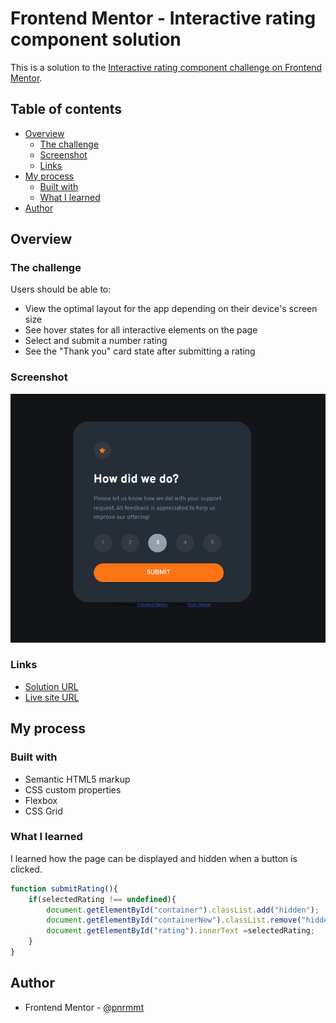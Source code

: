 # Frontend Mentor - Interactive rating component solution

This is a solution to the [Interactive rating component challenge on Frontend Mentor](https://www.frontendmentor.io/challenges/interactive-rating-component-koxpeBUmI).

## Table of contents

- [Overview](#overview)
  - [The challenge](#the-challenge)
  - [Screenshot](#screenshot)
  - [Links](#links)
- [My process](#my-process)
  - [Built with](#built-with)
  - [What I learned](#what-i-learned)
- [Author](#author)


## Overview

### The challenge

Users should be able to:

- View the optimal layout for the app depending on their device's screen size
- See hover states for all interactive elements on the page
- Select and submit a number rating
- See the "Thank you" card state after submitting a rating

### Screenshot

![](images/screen.PNG)



### Links

- [Solution URL](https://github.com/pnrmmt/frontendmentor-newbie2)
- [Live site URL](https://pnrmmt.github.io/frontendmentor-newbie2/
)

## My process

### Built with

- Semantic HTML5 markup
- CSS custom properties
- Flexbox
- CSS Grid

### What I learned

I learned how the page can be displayed and hidden when a button is clicked.

```js
function submitRating(){
    if(selectedRating !== undefined){
        document.getElementById("container").classList.add("hidden");
        document.getElementById("containerNew").classList.remove("hidden");
        document.getElementById("rating").innerText =selectedRating;
    }
}
```

## Author

- Frontend Mentor - [@pnrmmt](https://www.frontendmentor.io/profile/pnrmmt)

